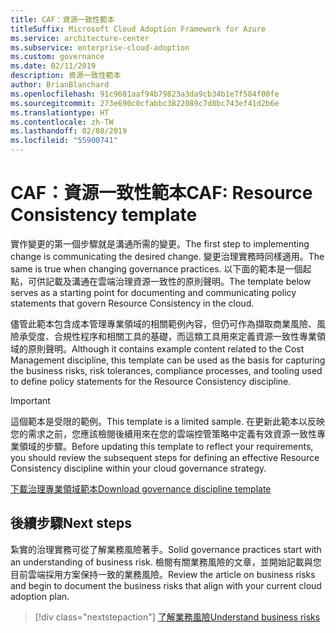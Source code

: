 ```yaml
---
title: CAF：資源一致性範本
titleSuffix: Microsoft Cloud Adoption Framework for Azure
ms.service: architecture-center
ms.subservice: enterprise-cloud-adoption
ms.custom: governance
ms.date: 02/11/2019
description: 資源一致性範本
author: BrianBlanchard
ms.openlocfilehash: 91c9681aaf94b79823a3da9cb34b1e7f584f00fe
ms.sourcegitcommit: 273e690c0cfabbc3822089c7d8bc743ef41d2b6e
ms.translationtype: HT
ms.contentlocale: zh-TW
ms.lasthandoff: 02/08/2019
ms.locfileid: "55900741"
---
```

# <a name="caf-resource-consistency-template"></a><span data-ttu-id="b4824-103">CAF：資源一致性範本</span><span class="sxs-lookup"><span data-stu-id="b4824-103">CAF: Resource Consistency template</span></span>

<span data-ttu-id="b4824-104">實作變更的第一個步驟就是溝通所需的變更。</span><span class="sxs-lookup"><span data-stu-id="b4824-104">The first step to implementing change is communicating the desired change.</span></span> <span data-ttu-id="b4824-105">變更治理實務時同樣適用。</span><span class="sxs-lookup"><span data-stu-id="b4824-105">The same is true when changing governance practices.</span></span> <span data-ttu-id="b4824-106">以下面的範本是一個起點，可供記載及溝通在雲端治理資源一致性的原則聲明。</span><span class="sxs-lookup"><span data-stu-id="b4824-106">The template below serves as a starting point for documenting and communicating policy statements that govern Resource Consistency in the cloud.</span></span> 

<span data-ttu-id="b4824-107">儘管此範本包含成本管理專業領域的相關範例內容，但仍可作為擷取商業風險、風險承受度、合規性程序和相關工具的基礎，而這類工具用來定義資源一致性專業領域的原則聲明。</span><span class="sxs-lookup"><span data-stu-id="b4824-107">Although it contains example content related to the Cost Management discipline, this template can be used as the basis for capturing the business risks, risk tolerances, compliance processes, and tooling used to define policy statements for the Resource Consistency discipline.</span></span>

> [!IMPORTANT]
> <span data-ttu-id="b4824-108">這個範本是受限的範例。</span><span class="sxs-lookup"><span data-stu-id="b4824-108">This template is a limited sample.</span></span> <span data-ttu-id="b4824-109">在更新此範本以反映您的需求之前，您應該檢閱後續用來在您的雲端控管策略中定義有效資源一致性專業領域的步驟。</span><span class="sxs-lookup"><span data-stu-id="b4824-109">Before updating this template to reflect your requirements, you should review the subsequent steps for defining an effective Resource Consistency discipline within your cloud governance strategy.</span></span>

<!-- markdownlint-disable MD033 -->

 <span data-ttu-id="b4824-110"><a href="https://archcenter.blob.core.windows.net/cdn/fusion/governance/Governance Discipline Template.docx">下載治理專業領域範本</a></span><span class="sxs-lookup"><span data-stu-id="b4824-110"><a href="https://archcenter.blob.core.windows.net/cdn/fusion/governance/Governance Discipline Template.docx">Download governance discipline template</a></span></span>

<!-- markdownlint-enable MD033 -->

## <a name="next-steps"></a><span data-ttu-id="b4824-111">後續步驟</span><span class="sxs-lookup"><span data-stu-id="b4824-111">Next steps</span></span>

<span data-ttu-id="b4824-112">紮實的治理實務可從了解業務風險著手。</span><span class="sxs-lookup"><span data-stu-id="b4824-112">Solid governance practices start with an understanding of business risk.</span></span> <span data-ttu-id="b4824-113">檢閱有關業務風險的文章，並開始記載與您目前雲端採用方案保持一致的業務風險。</span><span class="sxs-lookup"><span data-stu-id="b4824-113">Review the article on business risks and begin to document the business risks that align with your current cloud adoption plan.</span></span>

> [!div class="nextstepaction"]
> [<span data-ttu-id="b4824-114">了解業務風險</span><span class="sxs-lookup"><span data-stu-id="b4824-114">Understand business risks</span></span>](./business-risks.md)

